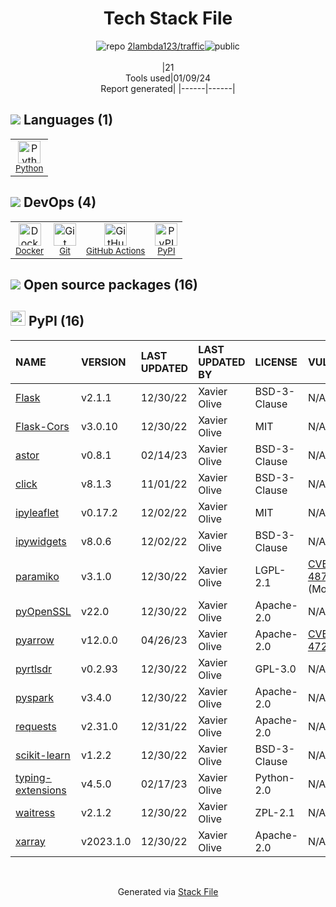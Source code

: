 <!--
&lt;--- Readme.md Snippet without images Start ---&gt;
## Tech Stack
2lambda123/traffic is built on the following main stack:

- [Python](https://www.python.org) – Languages
- [GitHub Actions](https://github.com/features/actions) – Continuous Integration
- [Docker](https://www.docker.com/) – Virtual Machine Platforms & Containers

Full tech stack [here](/techstack.md)

&lt;--- Readme.md Snippet without images End ---&gt;

&lt;--- Readme.md Snippet with images Start ---&gt;
## Tech Stack
2lambda123/traffic is built on the following main stack:

- <img width='25' height='25' src='https://img.stackshare.io/service/993/pUBY5pVj.png' alt='Python'/> [Python](https://www.python.org) – Languages
- <img width='25' height='25' src='https://img.stackshare.io/service/11563/actions.png' alt='GitHub Actions'/> [GitHub Actions](https://github.com/features/actions) – Continuous Integration
- <img width='25' height='25' src='https://img.stackshare.io/service/586/n4u37v9t_400x400.png' alt='Docker'/> [Docker](https://www.docker.com/) – Virtual Machine Platforms & Containers

Full tech stack [here](/techstack.md)

&lt;--- Readme.md Snippet with images End ---&gt;
-->
<div align="center">

# Tech Stack File

![](https://img.stackshare.io/repo.svg "repo") [2lambda123/traffic](https://github.com/2lambda123/traffic)![](https://img.stackshare.io/public_badge.svg "public")
<br/><br/>
|21<br/>Tools used|01/09/24 <br/>Report generated|
|------|------|

</div>

## <img src='https://img.stackshare.io/languages.svg'/> Languages (1)

<table><tr>
  <td align='center'>
  <img width='36' height='36' src='https://img.stackshare.io/service/993/pUBY5pVj.png' alt='Python'>
  <br>
  <sub><a href="https://www.python.org">Python</a></sub>
  <br>
  <sub></sub>
</td>

</tr>
</table>

## <img src='https://img.stackshare.io/devops.svg'/> DevOps (4)

<table><tr>
  <td align='center'>
  <img width='36' height='36' src='https://img.stackshare.io/service/586/n4u37v9t_400x400.png' alt='Docker'>
  <br>
  <sub><a href="https://www.docker.com/">Docker</a></sub>
  <br>
  <sub></sub>
</td>

<td align='center'>
  <img width='36' height='36' src='https://img.stackshare.io/service/1046/git.png' alt='Git'>
  <br>
  <sub><a href="http://git-scm.com/">Git</a></sub>
  <br>
  <sub></sub>
</td>

<td align='center'>
  <img width='36' height='36' src='https://img.stackshare.io/service/11563/actions.png' alt='GitHub Actions'>
  <br>
  <sub><a href="https://github.com/features/actions">GitHub Actions</a></sub>
  <br>
  <sub></sub>
</td>

<td align='center'>
  <img width='36' height='36' src='https://img.stackshare.io/service/12572/-RIWgodF_400x400.jpg' alt='PyPI'>
  <br>
  <sub><a href="https://pypi.org/">PyPI</a></sub>
  <br>
  <sub></sub>
</td>

</tr>
</table>

## <img src='https://img.stackshare.io/group.svg' /> Open source packages (16)</h2>

## <img width='24' height='24' src='https://img.stackshare.io/service/12572/-RIWgodF_400x400.jpg'/> PyPI (16)

| NAME                                                            | VERSION   | LAST UPDATED | LAST UPDATED BY | LICENSE      | VULNERABILITIES                                                                |
| :-------------------------------------------------------------- | :-------- | :----------- | :-------------- | :----------- | :----------------------------------------------------------------------------- |
| [Flask](https://pypi.org/project/Flask)                         | v2.1.1    | 12/30/22     | Xavier Olive    | BSD-3-Clause | N/A                                                                            |
| [Flask-Cors](https://pypi.org/project/Flask-Cors)               | v3.0.10   | 12/30/22     | Xavier Olive    | MIT          | N/A                                                                            |
| [astor](https://pypi.org/project/astor)                         | v0.8.1    | 02/14/23     | Xavier Olive    | BSD-3-Clause | N/A                                                                            |
| [click](https://pypi.org/project/click)                         | v8.1.3    | 11/01/22     | Xavier Olive    | BSD-3-Clause | N/A                                                                            |
| [ipyleaflet](https://pypi.org/project/ipyleaflet)               | v0.17.2   | 12/02/22     | Xavier Olive    | MIT          | N/A                                                                            |
| [ipywidgets](https://pypi.org/project/ipywidgets)               | v8.0.6    | 12/02/22     | Xavier Olive    | BSD-3-Clause | N/A                                                                            |
| [paramiko](https://pypi.org/project/paramiko)                   | v3.1.0    | 12/30/22     | Xavier Olive    | LGPL-2.1     | [CVE-2023-48795](https://github.com/advisories/GHSA-45x7-px36-x8w8) (Moderate) |
| [pyOpenSSL](https://pypi.org/project/pyOpenSSL)                 | v22.0     | 12/30/22     | Xavier Olive    | Apache-2.0   | N/A                                                                            |
| [pyarrow](https://pypi.org/project/pyarrow)                     | v12.0.0   | 04/26/23     | Xavier Olive    | Apache-2.0   | [CVE-2023-47248](https://github.com/advisories/GHSA-5wvp-7f3h-6wmm) (Critical) |
| [pyrtlsdr](https://pypi.org/project/pyrtlsdr)                   | v0.2.93   | 12/30/22     | Xavier Olive    | GPL-3.0      | N/A                                                                            |
| [pyspark](https://pypi.org/project/pyspark)                     | v3.4.0    | 12/30/22     | Xavier Olive    | Apache-2.0   | N/A                                                                            |
| [requests](https://pypi.org/project/requests)                   | v2.31.0   | 12/31/22     | Xavier Olive    | Apache-2.0   | N/A                                                                            |
| [scikit-learn](https://pypi.org/project/scikit-learn)           | v1.2.2    | 12/30/22     | Xavier Olive    | BSD-3-Clause | N/A                                                                            |
| [typing-extensions](https://pypi.org/project/typing-extensions) | v4.5.0    | 02/17/23     | Xavier Olive    | Python-2.0   | N/A                                                                            |
| [waitress](https://pypi.org/project/waitress)                   | v2.1.2    | 12/30/22     | Xavier Olive    | ZPL-2.1      | N/A                                                                            |
| [xarray](https://pypi.org/project/xarray)                       | v2023.1.0 | 12/30/22     | Xavier Olive    | Apache-2.0   | N/A                                                                            |

<br/>
<div align='center'>

Generated via [Stack File](https://github.com/marketplace/stack-file)
